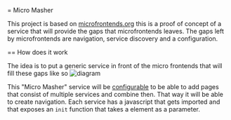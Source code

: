 = Micro Masher

This project is based on [microfrontends.org](https://github.com/neuland/micro-frontends) this is a proof of concept of a service that will provide the gaps that microfrontends leaves.
The gaps left by microfrontends are navigation, service discovery and a configuration.

== How does it work

The idea is to put a generic service in front of the micro frontends that will fill these gaps like so
<img src="http://yuml.me/diagram/scruffy;dir:TB/usecase/(Micro%20Masher),%20(Micro%20Masher)-(Team%20red),%20(Micro%20Masher)-(Team%20blue),%20(Micro%20Masher)-(Team%20green)" alt="diagram">

This "Micro Masher" service will be [configurable](config.yml) to be able to add pages that consist of multiple services and combine then.
That way it will be able to create navigation.
Each service has a javascript that gets imported and that exposes an `init` function that takes a element as a parameter.

